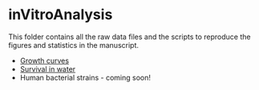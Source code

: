 # inVitroAnalysis

This folder contains all the raw data files and the scripts
to reproduce the figures and statistics in the manuscript.

- [Growth curves](/inVitroAnalysis/GrowthCurves)
- [Survival in water](/inVitroAnalysis/WaterSurvival)  
- Human bacterial strains - coming soon!

